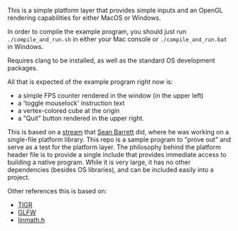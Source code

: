 This is a simple platform layer that provides simple inputs and an OpenGL rendering capabilities for either MacOS or Windows.

In order to compile the example program, you should just run `./compile_and_run.sh` in either your Mac console or `./compile_and_run.bat` in Windows.

Requires clang to be installed, as well as the standard OS development packages.

All that is expected of the example program right now is:
- a simple FPS counter rendered in the window (in the upper left)
- a 'toggle mouselock' instruction text
- a vertex-colored cube at the origin
- a "Quit" button rendered in the upper right.

This is based on a [stream](https://www.youtube.com/watch?v=CJSvTqgBkQk) that [Sean Barrett](https://github.com/nothings) did, where he was working on a single-file platform library.
This repo is a sample program to "prove out" and serve as a test for the platform layer.
The philosophy behind the platform header file is to provide a single include that provides immediate access to building a native program. While it is very large, it has no other dependencies (besides OS libraries), and can be included easily into a project.

Other references this is based on:
- [TIGR](https://github.com/erkkah/tigr)
- [GLFW](https://github.com/glfw/glfw)
- [linmath.h](https://github.com/datenwolf/linmath.h)
